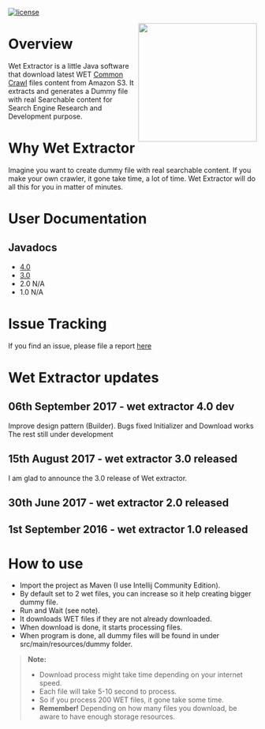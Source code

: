 [![license](https://img.shields.io/github/license/mashape/apistatus.svg)](https://github.com/maythamfahmi/wet-extractor/blob/master/LICENSE)

<a href="https://github.com/maythamfahmi/wet-extractor/blob/master/LICENSE">
    <img src="http://dev.itbackyard.dk/wet-extractor/image/logo_wet_extractor.png" align="right" height="240" width="240" >
</a>

# Overview

Wet Extractor is a little Java software that download latest WET [Common Crawl][1] files content from Amazon S3. It extracts and generates a Dummy file with real Searchable content for Search Engine Research and Development purpose.

# Why Wet Extractor

Imagine you want to create dummy file with real searchable content. If you make your own crawler, it gone take time, a lot of time. Wet Extractor will do all this for you in matter of minutes.

# User Documentation

## Javadocs

* [4.0](http://dev.itbackyard.dk/wet-extractor/4/)
* [3.0](http://dev.itbackyard.dk/wet-extractor/3/)
* 2.0 N/A
* 1.0 N/A


# Issue Tracking

If you find an issue, please file a report [here](https://github.com/maythamfahmi/wet-extractor/issues)

# Wet Extractor updates

## 06th September 2017  - wet extractor 4.0 dev

Improve design pattern (Builder).
Bugs fixed
Initializer and Download works
The rest still under development 

## 15th August 2017  - wet extractor 3.0 released

I am glad to announce the 3.0 release of Wet extractor.

## 30th June 2017  - wet extractor 2.0 released

## 1st September 2016  - wet extractor 1.0 released

# How to use
- Import the project as Maven (I use Intellij Community Edition).
- By default set to 2 wet files, you can increase so it help creating bigger dummy file.
- Run and Wait (see note).
 - It downloads WET files if they are not already downloaded.
 - When download is done, it starts processing files.
 - When program is done, all dummy files will be found in under src/main/resources/dummy folder.

> **Note:**
> - Download process might take time depending on your internet speed. 
> - Each file will take 5-10 second to process.
> - So if you process 200 WET files, it gone take some time.
> - **Remember!** Depending on how many files you download, be aware to have enough storage resources.

[1]: http://commoncrawl.org
